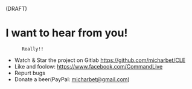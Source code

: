 (DRAFT)
# I want to hear from you!
          Really!!

- Watch & Star the project on Gitlab https://github.com/micharbet/CLE
- Like and foolow: https://www.facebook.com/CommandLive
- Repurt bugs
- Donate a beer(PayPal: micharbet@gmail.com)


